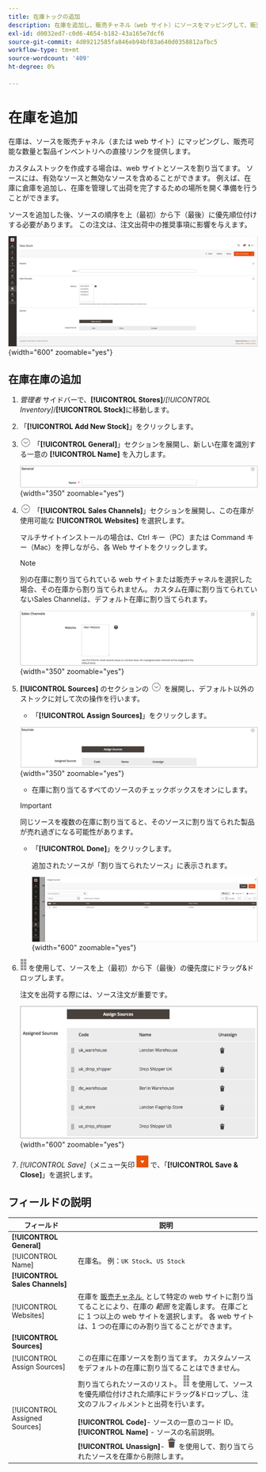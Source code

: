 ```yaml
---
title: 在庫トックの追加
description: 在庫を追加し、販売チャネル（web サイト）にソースをマッピングして、販売可能な数量と製品インベントリへの直接リンクを提供する方法を説明します。
exl-id: d0032ed7-c0d6-4654-b182-43a165e7dcf6
source-git-commit: 4d89212585fa846eb94bf83a640d0358812afbc5
workflow-type: tm+mt
source-wordcount: '409'
ht-degree: 0%

---
```


# 在庫を追加

在庫は、ソースを販売チャネル（または web サイト）にマッピングし、販売可能な数量と製品インベントリへの直接リンクを提供します。

カスタムストックを作成する場合は、web サイトとソースを割り当てます。 ソースには、有効なソースと無効なソースを含めることができます。 例えば、在庫に倉庫を追加し、在庫を管理して出荷を完了するための場所を開く準備を行うことができます。

ソースを追加した後、ソースの順序を上（最初）から下（最後）に優先順位付けする必要があります。 この注文は、注文出荷中の推奨事項に影響を与えます。

![&#x200B; 新株 &#x200B;](assets/inventory-stock-new.png){width="600" zoomable="yes"}

## 在庫在庫の追加

1. _管理者_ サイドバーで、**[!UICONTROL Stores]**/_[!UICONTROL Inventory]_/**[!UICONTROL Stock]**&#x200B;に移動します。

1. 「**[!UICONTROL Add New Stock]**」をクリックします。

1. ![&#x200B; 展開セレクター &#x200B;](../assets/icon-display-expand.png) 「**[!UICONTROL General]**」セクションを展開し、新しい在庫を識別する一意の **[!UICONTROL Name]** を入力します。

   ![&#x200B; 一般ストックオプション &#x200B;](assets/inventory-stock-general.png){width="350" zoomable="yes"}

1. ![&#x200B; 展開セレクター &#x200B;](../assets/icon-display-expand.png) 「**[!UICONTROL Sales Channels]**」セクションを展開し、この在庫が使用可能な **[!UICONTROL Websites]** を選択します。

   マルチサイトインストールの場合は、Ctrl キー（PC）または Command キー（Mac）を押しながら、各 Web サイトをクリックします。

   >[!NOTE]
   >
   >別の在庫に割り当てられている web サイトまたは販売チャネルを選択した場合、その在庫から割り当てられません。 カスタム在庫に割り当てられていないSales Channelは、デフォルト在庫に割り当てられます。

   ![&#x200B; 在庫のSales Channelオプション &#x200B;](assets/inventory-sales-channel.png){width="350" zoomable="yes"}

1. **[!UICONTROL Sources]** のセクションの ![&#x200B; 展開セレクター &#x200B;](../assets/icon-display-expand.png) を展開し、デフォルト以外のストックに対して次の操作を行います。

   - 「**[!UICONTROL Assign Sources]**」をクリックします。

   ![&#x200B; 割り当てられたソース &#x200B;](assets/inventory-stock-sources.png){width="350" zoomable="yes"}

   - 在庫に割り当てるすべてのソースのチェックボックスをオンにします。

   >[!IMPORTANT]
   >
   >同じソースを複数の在庫に割り当てると、そのソースに割り当てられた製品が売れ過ぎになる可能性があります。

   - 「**[!UICONTROL Done]**」をクリックします。

     追加されたソースが「割り当てられたソース」に表示されます。

     ![Stock へのソースの割り当て &#x200B;](assets/inventory-assign-sources.png){width="600" zoomable="yes"}

1. ![&#x200B; 並べ替えアイコン &#x200B;](assets/icon-sort.png) を使用して、ソースを上（最初）から下（最後）の優先度にドラッグ&amp;ドロップします。

   注文を出荷する際には、ソース注文が重要です。

   ![&#x200B; 割り当てられたソースの例 &#x200B;](assets/inventory-stock-priority-after.png){width="600" zoomable="yes"}

1. _[!UICONTROL Save]_（メニュー矢印 ![&#x200B; メニュー &#x200B;](../assets/icon-menu-down-arrow-red.png) で、「**[!UICONTROL Save & Close]**」を選択します。

## フィールドの説明

| フィールド | 説明 |
|--|--|
| **[!UICONTROL General]** | |
| [!UICONTROL Name] | 在庫名。 例：`UK Stock`、`US Stock` |
| **[!UICONTROL Sales Channels]** | |
| [!UICONTROL Websites] | 在庫を [&#x200B; 販売チャネル &#x200B;](../getting-started/websites-stores-views.md#scope-settings) として特定の web サイトに割り当てることにより、在庫の _範囲_ を定義します。 在庫ごとに 1 つ以上の web サイトを選択します。 各 web サイトは、1 つの在庫にのみ割り当てることができます。 |
| **[!UICONTROL Sources]** | |
| [!UICONTROL Assign Sources] | この在庫に在庫ソースを割り当てます。 カスタムソースをデフォルトの在庫に割り当てることはできません。 |
| [!UICONTROL Assigned Sources] | 割り当てられたソースのリスト。 ![&#x200B; 並べ替えアイコン &#x200B;](assets/icon-sort.png) を使用して、ソースを優先順位付けされた順序にドラッグ&amp;ドロップし、注文のフルフィルメントと出荷を行います。<br/><br/>**[!UICONTROL Code]**- ソースの一意のコード ID。<br/>**[!UICONTROL Name]** - ソースの名前説明。<br/>**[!UICONTROL Unassign]**- ![&#x200B; ごみ箱アイコン &#x200B;](../assets/icon-delete-trashcan-solid.png) を使用して、割り当てられたソースを在庫から削除します。 |
